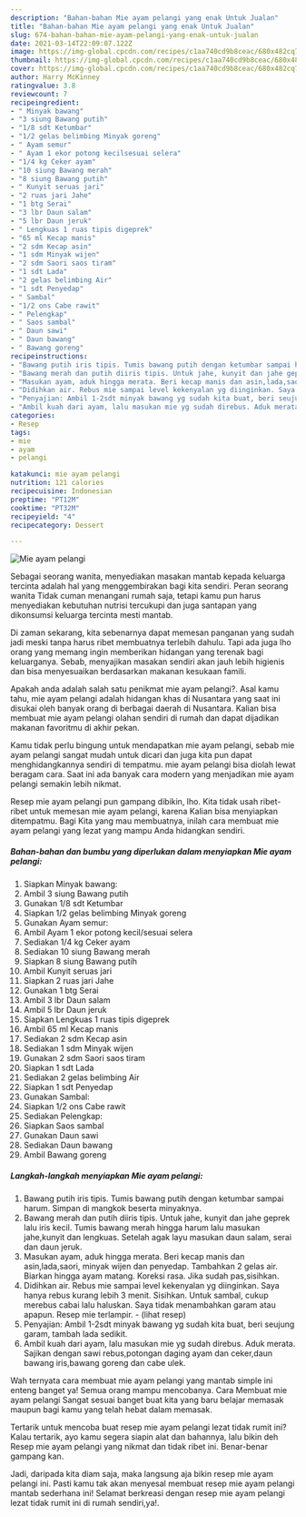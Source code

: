 ```yaml
---
description: "Bahan-bahan Mie ayam pelangi yang enak Untuk Jualan"
title: "Bahan-bahan Mie ayam pelangi yang enak Untuk Jualan"
slug: 674-bahan-bahan-mie-ayam-pelangi-yang-enak-untuk-jualan
date: 2021-03-14T22:09:07.122Z
image: https://img-global.cpcdn.com/recipes/c1aa740cd9b8ceac/680x482cq70/mie-ayam-pelangi-foto-resep-utama.jpg
thumbnail: https://img-global.cpcdn.com/recipes/c1aa740cd9b8ceac/680x482cq70/mie-ayam-pelangi-foto-resep-utama.jpg
cover: https://img-global.cpcdn.com/recipes/c1aa740cd9b8ceac/680x482cq70/mie-ayam-pelangi-foto-resep-utama.jpg
author: Harry McKinney
ratingvalue: 3.8
reviewcount: 7
recipeingredient:
- " Minyak bawang"
- "3 siung Bawang putih"
- "1/8 sdt Ketumbar"
- "1/2 gelas belimbing Minyak goreng"
- " Ayam semur"
- " Ayam 1 ekor potong kecilsesuai selera"
- "1/4 kg Ceker ayam"
- "10 siung Bawang merah"
- "8 siung Bawang putih"
- " Kunyit seruas jari"
- "2 ruas jari Jahe"
- "1 btg Serai"
- "3 lbr Daun salam"
- "5 lbr Daun jeruk"
- " Lengkuas 1 ruas tipis digeprek"
- "65 ml Kecap manis"
- "2 sdm Kecap asin"
- "1 sdm Minyak wijen"
- "2 sdm Saori saos tiram"
- "1 sdt Lada"
- "2 gelas belimbing Air"
- "1 sdt Penyedap"
- " Sambal"
- "1/2 ons Cabe rawit"
- " Pelengkap"
- " Saos sambal"
- " Daun sawi"
- " Daun bawang"
- " Bawang goreng"
recipeinstructions:
- "Bawang putih iris tipis. Tumis bawang putih dengan ketumbar sampai harum. Simpan di mangkok beserta minyaknya."
- "Bawang merah dan putih diiris tipis. Untuk jahe, kunyit dan jahe geprek lalu iris kecil. Tumis bawang merah hingga harum lalu masukan jahe,kunyit dan lengkuas. Setelah agak layu masukan daun salam, serai dan daun jeruk."
- "Masukan ayam, aduk hingga merata. Beri kecap manis dan asin,lada,saori, minyak wijen dan penyedap. Tambahkan 2 gelas air. Biarkan hingga ayam matang. Koreksi rasa. Jika sudah pas,sisihkan."
- "Didihkan air. Rebus mie sampai level kekenyalan yg diinginkan. Saya hanya rebus kurang lebih 3 menit. Sisihkan. Untuk sambal, cukup merebus cabai lalu haluskan. Saya tidak menambahkan garam atau apapun. Resep mie terlampir.           (lihat resep)"
- "Penyajian: Ambil 1-2sdt minyak bawang yg sudah kita buat, beri seujung garam, tambah lada sedikit."
- "Ambil kuah dari ayam, lalu masukan mie yg sudah direbus. Aduk merata. Sajikan dengan sawi rebus,potongan daging ayam dan ceker,daun bawang iris,bawang goreng dan cabe ulek."
categories:
- Resep
tags:
- mie
- ayam
- pelangi

katakunci: mie ayam pelangi 
nutrition: 121 calories
recipecuisine: Indonesian
preptime: "PT12M"
cooktime: "PT32M"
recipeyield: "4"
recipecategory: Dessert

---
```



![Mie ayam pelangi](https://img-global.cpcdn.com/recipes/c1aa740cd9b8ceac/680x482cq70/mie-ayam-pelangi-foto-resep-utama.jpg)

Sebagai seorang wanita, menyediakan masakan mantab kepada keluarga tercinta adalah hal yang menggembirakan bagi kita sendiri. Peran seorang  wanita Tidak cuman menangani rumah saja, tetapi kamu pun harus menyediakan kebutuhan nutrisi tercukupi dan juga santapan yang dikonsumsi keluarga tercinta mesti mantab.

Di zaman  sekarang, kita sebenarnya dapat memesan panganan yang sudah jadi meski tanpa harus ribet membuatnya terlebih dahulu. Tapi ada juga lho orang yang memang ingin memberikan hidangan yang terenak bagi keluarganya. Sebab, menyajikan masakan sendiri akan jauh lebih higienis dan bisa menyesuaikan berdasarkan makanan kesukaan famili. 



Apakah anda adalah salah satu penikmat mie ayam pelangi?. Asal kamu tahu, mie ayam pelangi adalah hidangan khas di Nusantara yang saat ini disukai oleh banyak orang di berbagai daerah di Nusantara. Kalian bisa membuat mie ayam pelangi olahan sendiri di rumah dan dapat dijadikan makanan favoritmu di akhir pekan.

Kamu tidak perlu bingung untuk mendapatkan mie ayam pelangi, sebab mie ayam pelangi sangat mudah untuk dicari dan juga kita pun dapat menghidangkannya sendiri di tempatmu. mie ayam pelangi bisa diolah lewat beragam cara. Saat ini ada banyak cara modern yang menjadikan mie ayam pelangi semakin lebih nikmat.

Resep mie ayam pelangi pun gampang dibikin, lho. Kita tidak usah ribet-ribet untuk memesan mie ayam pelangi, karena Kalian bisa menyiapkan ditempatmu. Bagi Kita yang mau membuatnya, inilah cara membuat mie ayam pelangi yang lezat yang mampu Anda hidangkan sendiri.

<!--inarticleads1-->

##### Bahan-bahan dan bumbu yang diperlukan dalam menyiapkan Mie ayam pelangi:

1. Siapkan  Minyak bawang:
1. Ambil 3 siung Bawang putih
1. Gunakan 1/8 sdt Ketumbar
1. Siapkan 1/2 gelas belimbing Minyak goreng
1. Gunakan  Ayam semur:
1. Ambil  Ayam 1 ekor potong kecil/sesuai selera
1. Sediakan 1/4 kg Ceker ayam
1. Sediakan 10 siung Bawang merah
1. Siapkan 8 siung Bawang putih
1. Ambil  Kunyit seruas jari
1. Siapkan 2 ruas jari Jahe
1. Gunakan 1 btg Serai
1. Ambil 3 lbr Daun salam
1. Ambil 5 lbr Daun jeruk
1. Siapkan  Lengkuas 1 ruas tipis digeprek
1. Ambil 65 ml Kecap manis
1. Sediakan 2 sdm Kecap asin
1. Sediakan 1 sdm Minyak wijen
1. Gunakan 2 sdm Saori saos tiram
1. Siapkan 1 sdt Lada
1. Sediakan 2 gelas belimbing Air
1. Siapkan 1 sdt Penyedap
1. Gunakan  Sambal:
1. Siapkan 1/2 ons Cabe rawit
1. Sediakan  Pelengkap:
1. Siapkan  Saos sambal
1. Gunakan  Daun sawi
1. Sediakan  Daun bawang
1. Ambil  Bawang goreng




<!--inarticleads2-->

##### Langkah-langkah menyiapkan Mie ayam pelangi:

1. Bawang putih iris tipis. Tumis bawang putih dengan ketumbar sampai harum. Simpan di mangkok beserta minyaknya.
1. Bawang merah dan putih diiris tipis. Untuk jahe, kunyit dan jahe geprek lalu iris kecil. Tumis bawang merah hingga harum lalu masukan jahe,kunyit dan lengkuas. Setelah agak layu masukan daun salam, serai dan daun jeruk.
1. Masukan ayam, aduk hingga merata. Beri kecap manis dan asin,lada,saori, minyak wijen dan penyedap. Tambahkan 2 gelas air. Biarkan hingga ayam matang. Koreksi rasa. Jika sudah pas,sisihkan.
1. Didihkan air. Rebus mie sampai level kekenyalan yg diinginkan. Saya hanya rebus kurang lebih 3 menit. Sisihkan. Untuk sambal, cukup merebus cabai lalu haluskan. Saya tidak menambahkan garam atau apapun. Resep mie terlampir. -           (lihat resep)
1. Penyajian: Ambil 1-2sdt minyak bawang yg sudah kita buat, beri seujung garam, tambah lada sedikit.
1. Ambil kuah dari ayam, lalu masukan mie yg sudah direbus. Aduk merata. Sajikan dengan sawi rebus,potongan daging ayam dan ceker,daun bawang iris,bawang goreng dan cabe ulek.




Wah ternyata cara membuat mie ayam pelangi yang mantab simple ini enteng banget ya! Semua orang mampu mencobanya. Cara Membuat mie ayam pelangi Sangat sesuai banget buat kita yang baru belajar memasak maupun bagi kamu yang telah hebat dalam memasak.

Tertarik untuk mencoba buat resep mie ayam pelangi lezat tidak rumit ini? Kalau tertarik, ayo kamu segera siapin alat dan bahannya, lalu bikin deh Resep mie ayam pelangi yang nikmat dan tidak ribet ini. Benar-benar gampang kan. 

Jadi, daripada kita diam saja, maka langsung aja bikin resep mie ayam pelangi ini. Pasti kamu tak akan menyesal membuat resep mie ayam pelangi mantab sederhana ini! Selamat berkreasi dengan resep mie ayam pelangi lezat tidak rumit ini di rumah sendiri,ya!.

